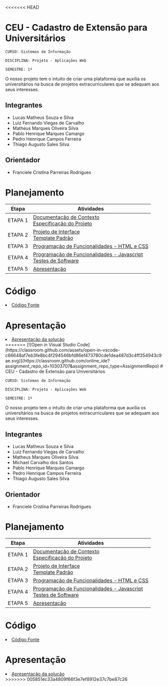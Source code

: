 <<<<<<< HEAD

# CEU - Cadastro de Extensão para Universitários

`CURSO: Sistemas de Informação`

`DISCIPLINA: Projeto - Aplicações Web`

`SEMESTRE: 1º`

O nosso projeto tem o intuito de criar uma plataforma que auxilia os universitários na busca de projetos extracurriculares que se adequam aos seus interesses.

## Integrantes

* Lucas Matheus Souza e Silva
* Luiz Fernando Viegas de Carvalho
* Matheus Marques Oliveira Silva
* Pablo Henrique Marques Camargo
* Pedro Henrique Campos Ferreira
* Thiago Augusto Sales Silva


## Orientador

* Franciele Cristina Parreiras Rodrigues

# Planejamento

| Etapa         | Atividades |
|  :----:   | ----------- |
| ETAPA 1         |[Documentação de Contexto](docs/context.md) <br> [Especificação do Projeto](docs/especification.md) |
| ETAPA 2         |[Projeto de Interface](docs/interface.md) <br> [Template Padrão](docs/template.md) |
| ETAPA 3         |[Programação de Funcionalidades - HTML e CSS](docs/development.md) |
| ETAPA 4        |[Programação de Funcionalidades - Javascript](docs/development.md) <br> [Testes de Software ](docs/tests.md) |
| ETAPA 5         | [Apresentação](presentation/README.md) |

# Código

<li><a href="src/README.md"> Código Fonte</a></li>

# Apresentação

<li><a href="presentation/README.md"> Apresentação da solução</a></li>
=======
[![Open in Visual Studio Code](https://classroom.github.com/assets/open-in-vscode-c66648af7eb3fe8bc4f294546bfd86ef473780cde1dea487d3c4ff354943c9ae.svg)](https://classroom.github.com/online_ide?assignment_repo_id=10303707&assignment_repo_type=AssignmentRepo)
# CEU - Cadastro de Extensão para Universitários

`CURSO: Sistemas de Informação`

`DISCIPLINA: Projeto - Aplicações Web`

`SEMESTRE: 1º`

O nosso projeto tem o intuito de criar uma plataforma que auxilia os universitários na busca de projetos extracurriculares que se adequam aos seus interesses.

## Integrantes

* Lucas Matheus Souza e Silva
* Luiz Fernando Viegas de Carvalho
* Matheus Marques Oliveira Silva
* Michael Carvalho dos Santos
* Pablo Henrique Marques Camargo
* Pedro Henrique Campos Ferreira
* Thiago Augusto Sales Silva


## Orientador

* Franciele Cristina Parreiras Rodrigues

# Planejamento

| Etapa         | Atividades |
|  :----:   | ----------- |
| ETAPA 1         |[Documentação de Contexto](docs/context.md) <br> [Especificação do Projeto](docs/especification.md) |
| ETAPA 2         |[Projeto de Interface](docs/interface.md) <br> [Template Padrão](docs/template.md) |
| ETAPA 3         |[Programação de Funcionalidades - HTML e CSS](docs/development.md) |
| ETAPA 4        |[Programação de Funcionalidades - Javascript](docs/development.md) <br> [Testes de Software ](docs/tests.md) |
| ETAPA 5         | [Apresentação](presentation/README.md) |

# Código

<li><a href="src/README.md"> Código Fonte</a></li>

# Apresentação

<li><a href="presentation/README.md"> Apresentação da solução</a></li>
>>>>>>> 005851ec33a4809f66f3e7ef8912e37c7be87c26
